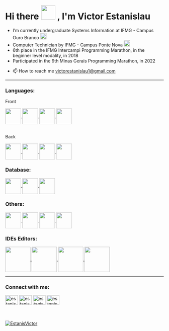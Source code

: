 <h1>Hi there
  <a><img src="https://cdn.discordapp.com/emojis/852645001079029881.gif?v=1" width="45" height="45"/></a>
  , I'm Victor Estanislau
</h1>
<p>
<ul>
   <li>
      I’m currently undergraduate Systems Information at IFMG - Campus Ouro Branco <a><img src="https://cdn.discordapp.com/emojis/851604969501360138.png?v=1" width="20" height="20"/></a>
  </li>
  <li>
    Computer Technician by IFMG - Campus Ponte Nova <a><img src="https://cdn.discordapp.com/emojis/851604969501360138.png?v=1" width="20" height="20"/></a>
  </li>
  </li>
    <li>
     6th place in the IFMG Intercampi Programming Marathon, in the beginner level modality, in 2018
  </li>
  <li>
     Participated in the 9th Minas Gerais Programming Marathon, in 2022
  </li>
  <li>
  <p>
    <g-emoji class="g-emoji" alias="mailbox" fallback-src="https://github.githubassets.com/images/icons/emoji/unicode/1f4eb.png">📫</g-emoji>
    How to reach me
    <a href="mailto:victorestanislau1@gmail.com">victorestanislau1@gmail.com</a>
  </p>
</li>
</ul>
</p>
<div>
  <hr>
  <h3>Languages:</h3>
  
  <p>Front</p>
  <a href = "https://html.com">
    <img align="center" height="50" width="50" src="https://cdn.jsdelivr.net/gh/devicons/devicon/icons/html5/html5-plain-wordmark.svg">
  </a>
  <a href = "https://www.w3.org/Style/CSS/Overview.en.html">
    <img align="center" height="50" width="50" src="https://cdn.jsdelivr.net/gh/devicons/devicon/icons/css3/css3-plain-wordmark.svg">
  </a>
  <a href = "https://www.javascript.com">
    <img align="center" height="50" width="50" src="https://cdn.jsdelivr.net/gh/devicons/devicon/icons/javascript/javascript-original.svg">
  </a>
  <a href = "https://www.typescriptlang.org">
    <img align="center" height="50" width="50" src="https://cdn.jsdelivr.net/gh/devicons/devicon/icons/typescript/typescript-original.svg" />
  </a>
  <br><br>
  
  <p>Back</p>
  <a href = "https://www.java.com/pt-BR/">
    <img align="center" height="50" width="50" src="https://cdn.jsdelivr.net/gh/devicons/devicon/icons/java/java-original-wordmark.svg">
  </a>
  <a href = "https://www.python.org">
    <img align="center" height="50" width="50" src="https://cdn.jsdelivr.net/gh/devicons/devicon/icons/python/python-original-wordmark.svg">
  </a>
  <a href = "https://docs.microsoft.com/pt-br/cpp/cpp/welcome-back-to-cpp-modern-cpp?view=msvc-170">
    <img align="center" height="50" width="50" src="https://cdn.jsdelivr.net/gh/devicons/devicon/icons/cplusplus/cplusplus-original.svg">
  </a>
  <a href = "https://www.php.net">
    <img align="center" height="50" width="50" src="https://cdn.jsdelivr.net/gh/devicons/devicon/icons/php/php-original.svg" />
  </a>
  <br>
  
  <h3>Database:</h3>
  <a href = "https://www.mysql.com">
    <img align="center" height="50" width="50" src="https://cdn.jsdelivr.net/gh/devicons/devicon/icons/mysql/mysql-original-wordmark.svg">
  </a>
  <a href = "https://www.postgresql.org">
    <img align="center" height="50" width="50" src="https://cdn.jsdelivr.net/gh/devicons/devicon/icons/postgresql/postgresql-original-wordmark.svg">
  </a>
  <a href = "https://www.sqlite.org/index.html">
    <img align="center" height="50" width="50" src="https://cdn.jsdelivr.net/gh/devicons/devicon/icons/sqlite/sqlite-original-wordmark.svg">
  </a>
  
  <br>
  <h3>Others:</h3>
  <a href = "https://www.android.com/intl/pt-BR_br/">
    <img align="center" height="50" width="50" src="https://cdn.jsdelivr.net/gh/devicons/devicon/icons/android/android-original-wordmark.svg">
  </a>
  <a href = "https://ubuntu.com">
    <img align="center" height="50" width="50" src="https://cdn.jsdelivr.net/gh/devicons/devicon/icons/ubuntu/ubuntu-plain-wordmark.svg">
  </a>
  <a href = "https://www.linux.org">
    <img align="center" height="50" width="50" src="https://cdn.jsdelivr.net/gh/devicons/devicon/icons/linux/linux-original.svg">
  </a>
  <a href = "https://git-scm.com">
    <img align="center" height="50" width="50" src="https://cdn.jsdelivr.net/gh/devicons/devicon/icons/git/git-plain-wordmark.svg">
  </a>
  
  <br>
  <h3>IDEs Editors:</h3>
  <a href = "https://developer.android.com">
    <img align="center" height="80" width="80" src="https://cdn.jsdelivr.net/gh/devicons/devicon/icons/androidstudio/androidstudio-original-wordmark.svg">
  </a>
  <a href = "https://www.jetbrains.com/pt-br/pycharm/download/#section=windows">
    <img align="center" height="80" width="80" src="https://cdn.jsdelivr.net/gh/devicons/devicon/icons/pycharm/pycharm-original-wordmark.svg">
  </a>
  <a href = "https://code.visualstudio.com">
    <img align="center" height="80" width="80" src="https://cdn.jsdelivr.net/gh/devicons/devicon/icons/visualstudio/visualstudio-plain-wordmark.svg">
  </a>
  <a href = "https://www.jetbrains.com/pt-br/idea/">
    <img align="center" height="80" width="80" src="https://cdn.jsdelivr.net/gh/devicons/devicon/icons/intellij/intellij-original-wordmark.svg">
  </a>
  
  <hr>
</div>
<div>
  <h3>Connect with me:</h3>  
    <a href="https://twitter.com/estanisvictor" target="blank"><img align="center" src="https://raw.githubusercontent.com/rahuldkjain/github-profile-readme-generator/master/src/images/icons/Social/twitter.svg" alt="estanisvictor" height="30" width="40" /></a>
<a href="https://linkedin.com/in/estanisvictor" target="blank"><img align="center" src="https://raw.githubusercontent.com/rahuldkjain/github-profile-readme-generator/master/src/images/icons/Social/linked-in-alt.svg" alt="estanisvictor" height="30" width="40" /></a>
<a href="https://fb.com/estanisvictor" target="blank"><img align="center" src="https://raw.githubusercontent.com/rahuldkjain/github-profile-readme-generator/master/src/images/icons/Social/facebook.svg" alt="estanisvictor" height="30" width="40" /></a>
<a href="https://instagram.com/estanisvictor" target="blank"><img align="center" src="https://raw.githubusercontent.com/rahuldkjain/github-profile-readme-generator/master/src/images/icons/Social/instagram.svg" alt="estanisvictor" height="30" width="40" /></a>
</div>
<br><br><br>
<div>
  <a href="https://github.com/EstanisVictor"><img align="center" src="https://github-readme-stats.vercel.app/api/top-langs?username=EstanisVictor&show_icons=true&theme=dark&locale=en&layout=compact" alt="EstanisVictor"/>
  </a>
</div>
